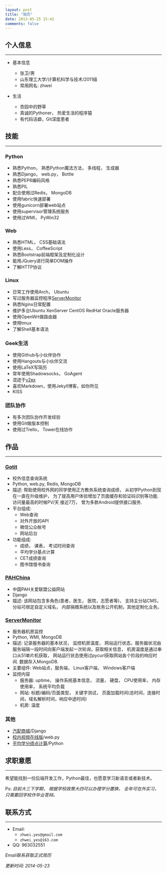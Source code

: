 ```yaml
---
layout: post
title: "简历"
date: 2013-05-25 15:41
comments: false
---
```



## 个人信息
- - -

+ 基本信息
  - 张卫/男
  - 山东理工大学/计算机科学与技术/2011级
  - 常用网名: zhwei

+ 生活
  - 杏园中的野草
  - 真诚的Pythoner， 热爱生活的程序猿
  - 有代码洁癖，Git深度患者  


## 技能
- - -
### Python

  + 熟悉Python， 熟悉Python魔法方法， 多线程， 生成器
  + 熟悉Django， web.py， Bottle
  + 熟悉PEP8编码风格
  + 熟悉PIL
  + 配合使用过Redis， MongoDB
  + 使用fabric快速部署
  + 使用gunicorn部署web站点
  + 使用supervisor管理系统服务
  + 使用过WMI， PyWin32

### Web

  + 熟悉HTML， CSS基础语法
  + 使用Less， CoffeeScript
  + 熟悉Bootstrap前端框架及定制化设计
  + 能用JQuery进行简单DOM操作
  + 了解HTTP协议


### Linux

  + 日常工作使用Arch， Ubuntu
  + 写过服务器监控程序[ServerMonitor](http://git.oschina.net/zhwei/ServerMonitor)
  + 熟悉Nginx日常配置
  + 维护多台Ubuntu XenServer CentOS RedHat Oracle服务器
  + 使用OpenWrt做路由器
  + 使用tmux
  + 了解Shell基本语法

### Geek生活

  + 使用Github与小伙伴协作
  + 使用Hangouts与小伙伴交流
  + 使用LaTeX写简历
  + 常年使用Shadowsocks， GoAgent
  + 混迹于[v2ex](https://v2ex.com/member/zhwei)
  + 喜欢Markdown，使用Jekyll博客，如你所见
  + KISS

### 团队协作

  + 有多次团队协作开发经验
  + 使用Git做版本控制
  + 使用过Trello， Tower在线协作

  
## 作品
- - -

### [Gotit](https://github.com/zhwei/gotit)

  + 校外信息查询系统
  + Python, web.py, Redis, MongoDB
  + 描述: 帮助使用校外网的同学使用正方教务系统查询成绩， 从初学Python到现在一直在升级维护， 为了提高用户体验增加了页面缓存和验证码识别等功能. 访问量最高的时候PV/天 接近7万， 曾为多款Android提供接口服务.
  + 平台组成: 
    - Web查询
    - 对外开放的API
    - 微信公众帐号
    - 网站后台
  + 功能组成:
    - 成绩， 课表， 考试时间查询
    - 平均学分基点计算
    - CET成绩查询
    - 图书馆借书查询

### [PAHChina](http://pah.zhangweide.cn/)
  + 中国PAH关爱联盟公益网站
  + Django
  + 描述: 该网站包含多角色(患者，医生， 医院，志愿者等)， 支持主分站CMS， 分站可绑定自定义域名， 内部捐赠系统以及账务公开机制，其他定制化业务。

### [ServerMonitor](http://git.oschina.net/zhwei/ServerMonitor)

  + 服务器机房监控
  + Python, WMI, MongoDB
  + 描述: 记录服务器的基本状况， 监控机房温度， 网站运行状态，服务器状况由服务端隔一段时间向客户端发起一次轮询，获取相关信息， 机房温度是通过串口从51单片机获取， 网站运行状态使用过pycurl获取网站各个阶段的响应时间. 数据存入MongoDB.
  + 主要组件: Web站点，服务端， Linux客户端， Windows客户端
  + 监控内容
    - 服务器: uptime， 操作系统基本信息， 流量， 硬盘， CPU使用率， 内存使用率， 系统平均负载
    - 网站: 标题/编码/页面类型， 关键字测试， 页面加载时间(总时间，连接时间，域名解析时间，响应中途时间)
    - 机房: 温度

### 其他

  + [汽配商城](http://git.oschina.net/zhwei/qipei)/Django
  + [校内视频在线版](https://github.com/zhwei/sdut-cumpus-video)/web.py
  + [平均学分绩点计算](https://gist.github.com/zhwei/88ff04a6cc7f7dabdfaa)/Python

## 求职意愿
- - -

希望能找到一份后端开发工作，Python最佳，也愿意学习新语言或者新技术。

Ps: _目前大三下学期， 根据学校政策大四可以办理学分置换， 全年可在外实习，只需要回学校作毕业答辩。_

## 联系方式
- - -

+ Email: 
  - `zhwei.yes@gmail.com`
  - `zhwei_yes@163.com`
+ QQ: 963032551

_Email联系获取正式简历_

_更新时间: 2014-05-23_
